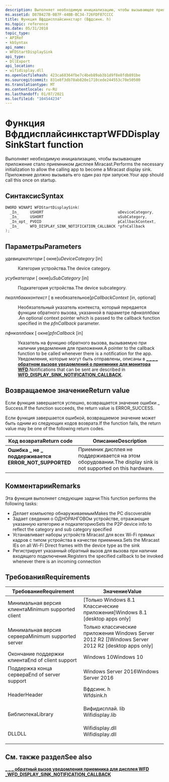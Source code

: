 ```yaml
---
description: Выполняет необходимую инициализацию, чтобы вызывающее приложение стало приемником дисплея Miracast.
ms.assetid: D87B427B-0B7F-44BB-BC34-726FDF87CCCC
title: Функция Вфддисплайсинкстарт (Вфдсинк. h)
ms.topic: reference
ms.date: 05/31/2018
topic_type:
- APIRef
- kbSyntax
api_name:
- WFDStartDisplaySink
api_type:
- DllExport
api_location:
- wifidisplay.dll
ms.openlocfilehash: 423ca68364fbe7c4beb89ab3b1d9f8e8fdb891be
ms.sourcegitcommit: 831e8f3db78ab820e1710cede244553c70e50500
ms.translationtype: MT
ms.contentlocale: ru-RU
ms.lasthandoff: 01/07/2021
ms.locfileid: "104544234"
---
```

# <a name="wfddisplaysinkstart-function"></a><span data-ttu-id="5a7dc-103">Функция Вфддисплайсинкстарт</span><span class="sxs-lookup"><span data-stu-id="5a7dc-103">WFDDisplaySinkStart function</span></span>

<span data-ttu-id="5a7dc-104">Выполняет необходимую инициализацию, чтобы вызывающее приложение стало приемником дисплея Miracast.</span><span class="sxs-lookup"><span data-stu-id="5a7dc-104">Performs the necessary initialization to allow the calling app to become a Miracast display sink.</span></span> <span data-ttu-id="5a7dc-105">Приложение должно вызывать его один раз при запуске.</span><span class="sxs-lookup"><span data-stu-id="5a7dc-105">Your app should call this once on startup.</span></span>

## <a name="syntax"></a><span data-ttu-id="5a7dc-106">Синтаксис</span><span class="sxs-lookup"><span data-stu-id="5a7dc-106">Syntax</span></span>


```C++
DWORD WINAPI WFDStartDisplaySink(
  _In_     USHORT                                 uDeviceCategory,
  _In_     USHORT                                 uSubCategory,
  _In_opt_ PVOID                                  pCallbackContext,
  _In_     WFD_DISPLAY_SINK_NOTIFICATION_CALLBACK *pfnCallback
);
```



## <a name="parameters"></a><span data-ttu-id="5a7dc-107">Параметры</span><span class="sxs-lookup"><span data-stu-id="5a7dc-107">Parameters</span></span>

<dl> <dt>

<span data-ttu-id="5a7dc-108">*удевицекатегори* \[ окне\]</span><span class="sxs-lookup"><span data-stu-id="5a7dc-108">*uDeviceCategory* \[in\]</span></span>
</dt> <dd>

<span data-ttu-id="5a7dc-109">Категория устройства.</span><span class="sxs-lookup"><span data-stu-id="5a7dc-109">The device category.</span></span>

</dd> <dt>

<span data-ttu-id="5a7dc-110">*усубкатегори* \[ окне\]</span><span class="sxs-lookup"><span data-stu-id="5a7dc-110">*uSubCategory* \[in\]</span></span>
</dt> <dd>

<span data-ttu-id="5a7dc-111">Подкатегория устройства.</span><span class="sxs-lookup"><span data-stu-id="5a7dc-111">The device subcategory.</span></span>

</dd> <dt>

<span data-ttu-id="5a7dc-112">*пкаллбаккконтекст* \[ в необязательное\]</span><span class="sxs-lookup"><span data-stu-id="5a7dc-112">*pCallbackContext* \[in, optional\]</span></span>
</dt> <dd>

<span data-ttu-id="5a7dc-113">Необязательный указатель контекста, который передается функции обратного вызова, указанной в параметре *пфнкаллбакк* .</span><span class="sxs-lookup"><span data-stu-id="5a7dc-113">An optional context pointer which is passed to the callback function specified in the *pfnCallback* parameter.</span></span>

</dd> <dt>

<span data-ttu-id="5a7dc-114">*пфнкаллбакк* \[ окне\]</span><span class="sxs-lookup"><span data-stu-id="5a7dc-114">*pfnCallback* \[in\]</span></span>
</dt> <dd>

<span data-ttu-id="5a7dc-115">Указатель на функцию обратного вызова, вызываемую при наличии уведомления для приложения.</span><span class="sxs-lookup"><span data-stu-id="5a7dc-115">A pointer to the callback function to be called whenever there is a notification for the app.</span></span> <span data-ttu-id="5a7dc-116">Уведомления, которые могут быть отправлены, описаны в [**\_ \_ \_ \_ обратном вызове уведомлений о приемнике для монитора WFD**](wfd-display-sink-notification-callback.md).</span><span class="sxs-lookup"><span data-stu-id="5a7dc-116">Notifications that can be sent are described in [**WFD\_DISPLAY\_SINK\_NOTIFICATION\_CALLBACK**](wfd-display-sink-notification-callback.md).</span></span>

</dd> </dl>

## <a name="return-value"></a><span data-ttu-id="5a7dc-117">Возвращаемое значение</span><span class="sxs-lookup"><span data-stu-id="5a7dc-117">Return value</span></span>

<span data-ttu-id="5a7dc-118">Если функция завершается успешно, возвращается значение ошибки \_ Success.</span><span class="sxs-lookup"><span data-stu-id="5a7dc-118">If the function succeeds, the return value is ERROR\_SUCCESS.</span></span>

<span data-ttu-id="5a7dc-119">Если функция завершается ошибкой, возвращаемое значение может быть одним из следующих кодов возврата.</span><span class="sxs-lookup"><span data-stu-id="5a7dc-119">If the function fails, the return value may be one of the following return codes.</span></span>



| <span data-ttu-id="5a7dc-120">Код возврата</span><span class="sxs-lookup"><span data-stu-id="5a7dc-120">Return code</span></span>                                                                                          | <span data-ttu-id="5a7dc-121">Описание</span><span class="sxs-lookup"><span data-stu-id="5a7dc-121">Description</span></span>                                                    |
|------------------------------------------------------------------------------------------------------|----------------------------------------------------------------|
| <dl> <span data-ttu-id="5a7dc-122"><dt>**Ошибка \_ не \_ поддерживается**</dt></span><span class="sxs-lookup"><span data-stu-id="5a7dc-122"><dt>**ERROR\_NOT\_SUPPORTED**</dt></span></span> </dl> | <span data-ttu-id="5a7dc-123">Приемник дисплея не поддерживается на этом оборудовании.</span><span class="sxs-lookup"><span data-stu-id="5a7dc-123">The display sink is not supported on this hardware.</span></span><br/> |



 

## <a name="remarks"></a><span data-ttu-id="5a7dc-124">Комментарии</span><span class="sxs-lookup"><span data-stu-id="5a7dc-124">Remarks</span></span>

<span data-ttu-id="5a7dc-125">Эта функция выполняет следующие задачи:</span><span class="sxs-lookup"><span data-stu-id="5a7dc-125">This function performs the following tasks:</span></span>

-   <span data-ttu-id="5a7dc-126">Делает компьютер обнаруживаемым</span><span class="sxs-lookup"><span data-stu-id="5a7dc-126">Makes the PC discoverable</span></span>
-   <span data-ttu-id="5a7dc-127">Задает сведения о ОДНОРАНГОВОм устройстве, отражающие указанную категорию и подкатегорию</span><span class="sxs-lookup"><span data-stu-id="5a7dc-127">Sets the P2P device info to reflect the category and sub category specified</span></span>
-   <span data-ttu-id="5a7dc-128">Устанавливает наборы устройств Miracast для всех Wi-Fi прямых кадров с типом устройства в качестве приемника.</span><span class="sxs-lookup"><span data-stu-id="5a7dc-128">Sets the Miracast IEs on all Wi-Fi Direct frames with the device type as the sink</span></span>
-   <span data-ttu-id="5a7dc-129">Регистрирует указанный обратный вызов для вызова при наличии входящего подключения.</span><span class="sxs-lookup"><span data-stu-id="5a7dc-129">Registers the specified callback to be invoked whenever there is an incoming connection</span></span>

## <a name="requirements"></a><span data-ttu-id="5a7dc-130">Требования</span><span class="sxs-lookup"><span data-stu-id="5a7dc-130">Requirements</span></span>



| <span data-ttu-id="5a7dc-131">Требование</span><span class="sxs-lookup"><span data-stu-id="5a7dc-131">Requirement</span></span> | <span data-ttu-id="5a7dc-132">Значение</span><span class="sxs-lookup"><span data-stu-id="5a7dc-132">Value</span></span> |
|-------------------------------------|--------------------------------------------------------------------------------------------|
| <span data-ttu-id="5a7dc-133">Минимальная версия клиента</span><span class="sxs-lookup"><span data-stu-id="5a7dc-133">Minimum supported client</span></span><br/> | <span data-ttu-id="5a7dc-134">\[Только Windows 8.1 Классические приложения\]</span><span class="sxs-lookup"><span data-stu-id="5a7dc-134">Windows 8.1 \[desktop apps only\]</span></span><br/>                                               |
| <span data-ttu-id="5a7dc-135">Минимальная версия сервера</span><span class="sxs-lookup"><span data-stu-id="5a7dc-135">Minimum supported server</span></span><br/> | <span data-ttu-id="5a7dc-136">Только классические приложения Windows Server 2012 R2 \[\]</span><span class="sxs-lookup"><span data-stu-id="5a7dc-136">Windows Server 2012 R2 \[desktop apps only\]</span></span><br/>                                    |
| <span data-ttu-id="5a7dc-137">Окончание поддержки клиента</span><span class="sxs-lookup"><span data-stu-id="5a7dc-137">End of client support</span></span><br/>    | <span data-ttu-id="5a7dc-138">Windows 10</span><span class="sxs-lookup"><span data-stu-id="5a7dc-138">Windows 10</span></span><br/>                                                                      |
| <span data-ttu-id="5a7dc-139">Поддержка конца сервера</span><span class="sxs-lookup"><span data-stu-id="5a7dc-139">End of server support</span></span><br/>    | <span data-ttu-id="5a7dc-140">Windows Server 2016</span><span class="sxs-lookup"><span data-stu-id="5a7dc-140">Windows Server 2016</span></span><br/>                                                             |
| <span data-ttu-id="5a7dc-141">Header</span><span class="sxs-lookup"><span data-stu-id="5a7dc-141">Header</span></span><br/>                   | <dl> <span data-ttu-id="5a7dc-142"><dt>Вфдсинк. h</dt></span><span class="sxs-lookup"><span data-stu-id="5a7dc-142"><dt>Wfdsink.h</dt></span></span> </dl>       |
| <span data-ttu-id="5a7dc-143">Библиотека</span><span class="sxs-lookup"><span data-stu-id="5a7dc-143">Library</span></span><br/>                  | <dl> <span data-ttu-id="5a7dc-144"><dt>Вифидисплай. lib</dt></span><span class="sxs-lookup"><span data-stu-id="5a7dc-144"><dt>Wifidisplay.lib</dt></span></span> </dl> |
| <span data-ttu-id="5a7dc-145">DLL</span><span class="sxs-lookup"><span data-stu-id="5a7dc-145">DLL</span></span><br/>                      | <dl> <span data-ttu-id="5a7dc-146"><dt>Wifidisplay.dll</dt></span><span class="sxs-lookup"><span data-stu-id="5a7dc-146"><dt>Wifidisplay.dll</dt></span></span> </dl> |



## <a name="see-also"></a><span data-ttu-id="5a7dc-147">См. также раздел</span><span class="sxs-lookup"><span data-stu-id="5a7dc-147">See also</span></span>

<dl> <dt>

[<span data-ttu-id="5a7dc-148">**\_ \_ \_ обратный вызов уведомления приемника для дисплея WFD \_**</span><span class="sxs-lookup"><span data-stu-id="5a7dc-148">**WFD\_DISPLAY\_SINK\_NOTIFICATION\_CALLBACK**</span></span>](wfd-display-sink-notification-callback.md)
</dt> </dl>

 

 




